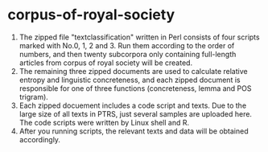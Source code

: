 # corpus-of-royal-society
1. The zipped file "textclassification" written in Perl consists of four scripts marked with No.0, 1, 2 and 3. Run them according to the order of numbers, and then twenty subcorpora only containing full-length articles from corpus of royal society will be created. 
2. The remaining three zipped documents are used to calculate relative entropy and linguistic concreteness, and each zipped document is responsible for one of three functions (concreteness, lemma and POS trigram). 
3. Each zipped docuement includes a code script and texts. Due to the large size of all texts in PTRS, just several samples are uploaded here. The code scripts were written by Linux shell and R.
4. After you running scripts, the relevant texts and data will be obtained accordingly.
